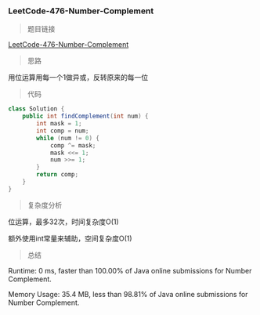 ### LeetCode-476-Number-Complement

> 题目链接

[LeetCode-476-Number-Complement](https://leetcode.com/problems/number-complement/)

> 思路

用位运算用每一个1做异或，反转原来的每一位

> 代码

```java
class Solution {
    public int findComplement(int num) {
        int mask = 1;
        int comp = num;
        while (num != 0) {
            comp ^= mask;
            mask <<= 1;
            num >>= 1;
        }
        return comp;
    }
}
```

> 复杂度分析

位运算，最多32次，时间复杂度O(1)

额外使用int常量来辅助，空间复杂度O(1)

> 总结

Runtime: 0 ms, faster than 100.00% of Java online submissions for Number Complement.

Memory Usage: 35.4 MB, less than 98.81% of Java online submissions for Number Complement.
